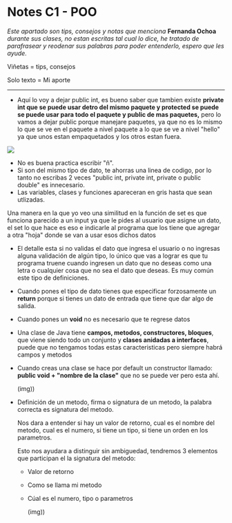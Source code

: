 # Notes C1 - POO

*Este apartado son tips, consejos y notas que menciona* **Fernanda Ochoa** *durante sus clases, no estan escritas tal cual lo dice, he tratado de parafrasear y reodenar sus palabras para poder entenderlo, espero que les ayude.*

Viñetas = tips, consejos

Solo texto = Mi aporte

---

* Aquí lo voy a dejar public int, es bueno saber que tambien existe **private int que se puede usar detro del mismo paquete y protected se puede se puede usar para todo el paquete y public de mas paquetes,** pero lo vamos a dejar public porque manejare paquetes, ya que no es lo mismo lo que se ve en el paquete a nivel paquete a lo que se ve a nivel "hello" ya que unos estan empaquetados y los otros estan fuera.

![](https://github.com/CarIosLopez/POO/blob/main/Notes/Images/public%20int.png)

* No es buena practica escribir "ñ".
* Si son del mismo tipo de dato, te ahorras una linea de codigo, por lo tanto no escribas 2 veces "public int, private int, private o public double" es innecesario.
* Las variables, clases y funciones apareceran en gris hasta que sean utlizadas.

Una manera en la que yo veo una similitud en la función de set es que funciona parecido a un input ya que le pides al usuario que asigne un dato, el set lo que hace es eso e indicarle al programa que los tiene que agregar a otra "hoja" donde se van a usar esos dichos datos

* El detalle esta si no validas el dato que ingresa el usuario o no ingresas alguna validación de algún tipo, lo único que vas a lograr es que tu programa truene cuando ingresen un dato que no deseas como una letra o cualquier cosa que no sea el dato que deseas. Es muy común este tipo de definiciones.
* Cuando pones el tipo de dato tienes que especificar forzosamente un **return** porque si tienes un dato de entrada que tiene que dar algo de salida.
* Cuando pones un **void** no es necesario que te regrese datos
* Una clase de Java tiene **campos, metodos, constructores, bloques**, que viene siendo todo un conjunto y **clases anidadas a interfaces**, puede que no tengamos todas estas caracteristicas pero siempre habrá campos y metodos
* Cuando creas una clase se hace por default un constructor llamado: **public void + "nombre de la clase"** que no se puede ver pero esta ahí.

  (img))
* Definición de un metodo, firma o signatura de un metodo, la palabra correcta es signatura del metodo.

  Nos dara a entender si hay un valor de retorno, cual es el nombre del metodo, cual es el numero, si tiene un tipo, si tiene un orden en los parametros.

  Esto nos ayudara a distinguir sin ambiguedad, tendremos 3 elementos que participan el la signatura del metodo:

  - Valor de retorno
  - Como se llama mi metodo
  - Cúal es el numero, tipo o parametros

    (img))
